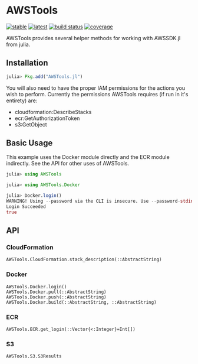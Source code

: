 # AWSTools
[![stable](https://img.shields.io/badge/docs-stable-blue.svg)](https://doc.invenia.ca/invenia/AWSTools.jl/master)
[![latest](https://img.shields.io/badge/docs-latest-blue.svg)](https://doc.invenia.ca/invenia/AWSTools.jl/master)
[![build status](https://gitlab.invenia.ca/invenia/AWSTools.jl/badges/master/build.svg)](https://gitlab.invenia.ca/invenia/AWSTools.jl/commits/master)
[![coverage](https://gitlab.invenia.ca/invenia/AWSTools.jl/badges/master/coverage.svg)](https://gitlab.invenia.ca/invenia/AWSTools.jl/commits/master)

AWSTools provides several helper methods for working with AWSSDK.jl from julia.

## Installation

```julia
julia> Pkg.add("AWSTools.jl")
```

You will also need to have the proper IAM permissions for the actions you wish to perform. 
Currently the permissions AWSTools requires (if run in it's entirety) are:
  - cloudformation:DescribeStacks
  - ecr:GetAuthorizationToken
  - s3:GetObject

## Basic Usage

This example uses the Docker module directly and the ECR module indirectly. See the API for other uses of AWSTools.

```julia
julia> using AWSTools

julia> using AWSTools.Docker

julia> Docker.login()
WARNING! Using --password via the CLI is insecure. Use --password-stdin.
Login Succeeded
true

```

## API

### CloudFormation

```@docs
AWSTools.CloudFormation.stack_description(::AbstractString)
```

### Docker

```@docs
AWSTools.Docker.login()
AWSTools.Docker.pull(::AbstractString)
AWSTools.Docker.push(::AbstractString)
AWSTools.Docker.build(::AbstractString, ::AbstractString)
```

### ECR

```@docs
AWSTools.ECR.get_login(::Vector{<:Integer}=Int[])
```

### S3

```@docs
AWSTools.S3.S3Results
```
